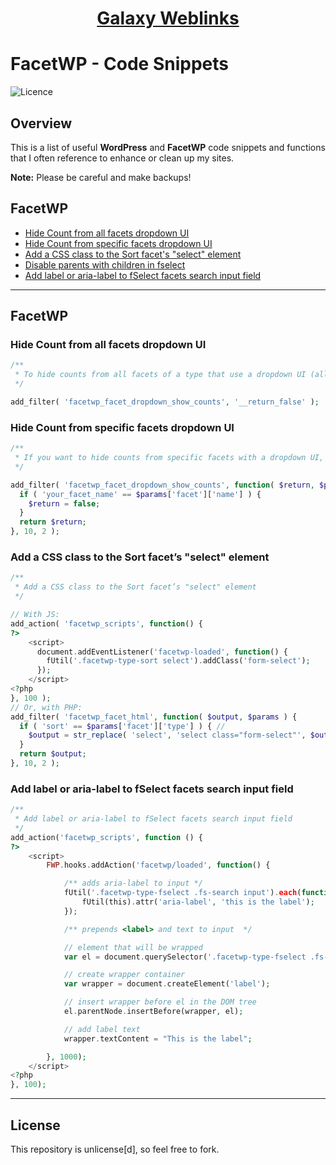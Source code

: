 <div align="center"><h1><a href="https://www.galaxyweblinks.com/" target="_blank">Galaxy Weblinks</a></h1></div>

# FacetWP - Code Snippets

![Licence](https://img.shields.io/badge/Unlicense-red)

## Overview

This is a list of useful **WordPress** and **FacetWP** code snippets and functions that I often reference to enhance or clean up my sites. 

**Note:** Please be careful and make backups!

## FacetWP

- [Hide Count from all facets dropdown UI](#hide-count-from-all-facets-dropdown-ui)
- [Hide Count from specific facets dropdown UI](#hide-count-from-specific-facets-dropdown-ui)
- [Add a CSS class to the Sort facet's "select" element](#add-a-css-class-to-the-sort-facets-select-element)
- [Disable parents with children in fselect](#disable-parents-with-children-in-fselect)
- [Add label or aria-label to fSelect facets search input field](Add-label-or-aria-label-to-fSelect-facets-search-input-field)

---

## FacetWP

### Hide Count from all facets dropdown UI

```php
/**
 * To hide counts from all facets of a type that use a dropdown UI (all Dropdown facets, fSelect facets, Hierarchy Select facets, and Range List facets (in dropdown or fSelect UI mode)), add the following to your theme’s functions.php:
 */

add_filter( 'facetwp_facet_dropdown_show_counts', '__return_false' );

```

### Hide Count from specific facets dropdown UI

```php
/**
 * If you want to hide counts from specific facets with a dropdown UI, then use this, add the following to your theme’s functions.php:
 */

add_filter( 'facetwp_facet_dropdown_show_counts', function( $return, $params ) {
  if ( 'your_facet_name' == $params['facet']['name'] ) {
    $return = false;
  }
  return $return;
}, 10, 2 );

```

### Add a CSS class to the Sort facet’s "select" element

```php
/**
 * Add a CSS class to the Sort facet’s "select" element
 */

// With JS:
add_action( 'facetwp_scripts', function() {
?>
    <script>
      document.addEventListener('facetwp-loaded', function() {
        fUtil('.facetwp-type-sort select').addClass('form-select');
      });
    </script>
<?php
}, 100 );
// Or, with PHP:
add_filter( 'facetwp_facet_html', function( $output, $params ) {
  if ( 'sort' == $params['facet']['type'] ) { //
    $output = str_replace( 'select', 'select class="form-select"', $output );
  }
  return $output;
}, 10, 2 );
```

### Add label or aria-label to fSelect facets search input field

```php
/**
 * Add label or aria-label to fSelect facets search input field
 */
add_action('facetwp_scripts', function () {
?>
    <script>
        FWP.hooks.addAction('facetwp/loaded', function() {

            /** adds aria-label to input */
            fUtil('.facetwp-type-fselect .fs-search input').each(function() {
                fUtil(this).attr('aria-label', 'this is the label');
            });

            /** prepends <label> and text to input  */

            // element that will be wrapped
            var el = document.querySelector('.facetwp-type-fselect .fs-search input');

            // create wrapper container
            var wrapper = document.createElement('label');

            // insert wrapper before el in the DOM tree
            el.parentNode.insertBefore(wrapper, el);

            // add label text
            wrapper.textContent = "This is the label";

        }, 1000);
    </script>
<?php
}, 100);
```

---

## License

This repository is unlicense[d], so feel free to fork.
